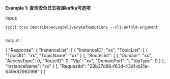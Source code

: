 **Example 1: 查询安全日志投递kafka可选项**



Input: 

```
tccli tcss DescribeSecLogDeliveryKafkaOptions --cli-unfold-argument ```

Output: 
```
{
    "Response": {
        "InstanceList": [
            {
                "InstanceID": "xx",
                "TopicList": [
                    {
                        "TopicID": "xx",
                        "TopicName": "xx"
                    }
                ],
                "RouteList": [
                    {
                        "Domain": "xx",
                        "AccessType": 0,
                        "RouteID": 0,
                        "Vip": "xx",
                        "DomainPort": 1,
                        "VipType": 0
                    }
                ],
                "InstanceName": "xx"
            }
        ],
        "RequestId": "29b37d86-f63d-43d1-b21a-640e82965198"
    }
}
```

